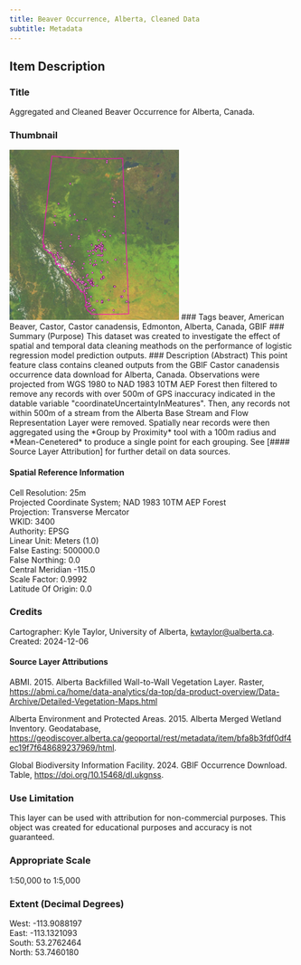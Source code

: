 ```yaml
---
title: Beaver Occurrence, Alberta, Cleaned Data
subtitle: Metadata
---
```


## Item Description
### Title
Aggregated and Cleaned Beaver Occurrence for Alberta, Canada.
### Thumbnail  
<img src="images/AB_CASCAN_points_clean.png" width="300" />
### Tags  
beaver, American Beaver, Castor, Castor canadensis, Edmonton, Alberta, Canada, GBIF
### Summary (Purpose)  
This dataset was created to investigate the effect of spatial and temporal data cleaning meathods on the performance of logistic regression model prediction outputs.
### Description (Abstract)    
This point feature class contains cleaned outputs from the GBIF Castor canadensis occurrence data download for Alberta, Canada. Observations were projected from WGS 1980 to NAD 1983 10TM AEP Forest then filtered to remove any records with over 500m of GPS inaccuracy indicated in the datable variable
"coordinateUncertaintyInMeatures". Then, any records not within 500m of a stream from the Alberta Base Stream and Flow Representation Layer were removed. Spatially near records were then aggregated using the *Group by Proximity* tool with a 100m radius and *Mean-Cenetered* to produce a single point for each grouping.
See [#### Source Layer Attribution] for further detail on data sources.

#### Spatial Reference Information  
Cell Resolution: 25m  
Projected Coordinate System; NAD 1983 10TM AEP Forest  
Projection: Transverse Mercator  
WKID: 3400  
Authority: EPSG  
Linear Unit: Meters (1.0)  
False Easting: 500000.0  
False Northing: 0.0  
Central Meridian -115.0  
Scale Factor: 0.9992  
Latitude Of Origin: 0.0  
### Credits  
Cartographer: Kyle Taylor, University of Alberta, kwtaylor@ualberta.ca.
Created: 2024-12-06
#### Source Layer Attributions
ABMI. 2015. Alberta Backfilled Wall-to-Wall Vegetation Layer. Raster, https://abmi.ca/home/data-analytics/da-top/da-product-overview/Data-Archive/Detailed-Vegetation-Maps.html

Alberta Environment and Protected Areas. 2015. Alberta Merged Wetland Inventory. Geodatabase, https://geodiscover.alberta.ca/geoportal/rest/metadata/item/bfa8b3fdf0df4ec19f7f648689237969/html.

Global Biodiversity Information Facility. 2024. GBIF Occurrence Download. Table, https://doi.org/10.15468/dl.ukgnss.
### Use Limitation  
This layer can be used with attribution for non-commercial purposes. This object was created for educational purposes and accuracy is not guaranteed.
### Appropriate Scale  
1:50,000 to 1:5,000
### Extent (Decimal Degrees)  
West: -113.9088197  
East: -113.1321093  
South: 53.2762464  
North: 53.7460180  
